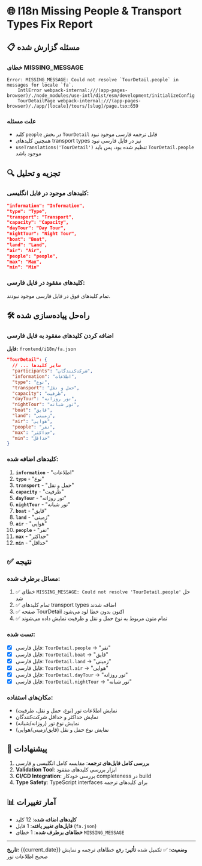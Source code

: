 # 🌐 **I18n Missing People & Transport Types Fix Report**

## 📋 **مسئله گزارش شده**

### **خطای MISSING_MESSAGE**
```
Error: MISSING_MESSAGE: Could not resolve `TourDetail.people` in messages for locale `fa`.
    IntlError webpack-internal:///(app-pages-browser)/./node_modules/use-intl/dist/esm/development/initializeConfig
    TourDetailPage webpack-internal:///(app-pages-browser)/./app/[locale]/tours/[slug]/page.tsx:659
```

### **علت مسئله**
- کلید `people` در بخش `TourDetail` فایل ترجمه فارسی موجود نبود
- همچنین کلیدهای transport types نیز در فایل فارسی نبود
- `useTranslations('TourDetail')` تنظیم شده بود، پس باید `TourDetail.people` موجود باشد

## 🔍 **تجزیه و تحلیل**

### **کلیدهای موجود در فایل انگلیسی:**
```json
"information": "Information",
"type": "Type",
"transport": "Transport",
"capacity": "Capacity",
"dayTour": "Day Tour",
"nightTour": "Night Tour",
"boat": "Boat",
"land": "Land",
"air": "Air",
"people": "people",
"max": "Max",
"min": "Min"
```

### **کلیدهای مفقود در فایل فارسی:**
تمام کلیدهای فوق در فایل فارسی موجود نبودند.

## 🛠️ **راه‌حل پیاده‌سازی شده**

### **اضافه کردن کلیدهای مفقود به فایل فارسی**
**فایل:** `frontend/i18n/fa.json`

```json
"TourDetail": {
  // ... سایر کلیدها
  "participants": "شرکت‌کنندگان",
  "information": "اطلاعات",
  "type": "نوع",
  "transport": "حمل و نقل",
  "capacity": "ظرفیت",
  "dayTour": "تور روزانه",
  "nightTour": "تور شبانه",
  "boat": "قایق",
  "land": "زمینی",
  "air": "هوایی",
  "people": "نفر",
  "max": "حداکثر",
  "min": "حداقل"
}
```

### **کلیدهای اضافه شده:**
1. **`information`** - "اطلاعات"
2. **`type`** - "نوع"
3. **`transport`** - "حمل و نقل"
4. **`capacity`** - "ظرفیت"
5. **`dayTour`** - "تور روزانه"
6. **`nightTour`** - "تور شبانه"
7. **`boat`** - "قایق"
8. **`land`** - "زمینی"
9. **`air`** - "هوایی"
10. **`people`** - "نفر"
11. **`max`** - "حداکثر"
12. **`min`** - "حداقل"

## ✅ **نتیجه**

### **مسائل برطرف شده:**
1. ✅ خطای `MISSING_MESSAGE: Could not resolve 'TourDetail.people'` حل شد
2. ✅ تمام کلیدهای transport types اضافه شدند
3. ✅ صفحه TourDetail اکنون بدون خطا لود می‌شود
4. ✅ تمام متون مربوط به نوع حمل و نقل و ظرفیت نمایش داده می‌شوند

### **تست شده:**
- [x] فایل فارسی: `TourDetail.people` -> "نفر"
- [x] فایل فارسی: `TourDetail.boat` -> "قایق"
- [x] فایل فارسی: `TourDetail.land` -> "زمینی"
- [x] فایل فارسی: `TourDetail.air` -> "هوایی"
- [x] فایل فارسی: `TourDetail.dayTour` -> "تور روزانه"
- [x] فایل فارسی: `TourDetail.nightTour` -> "تور شبانه"

### **مکان‌های استفاده:**
- نمایش اطلاعات تور (نوع، حمل و نقل، ظرفیت)
- نمایش حداکثر و حداقل شرکت‌کنندگان
- نمایش نوع تور (روزانه/شبانه)
- نمایش نوع حمل و نقل (قایق/زمینی/هوایی)

## 🔄 **پیشنهادات**

1. **بررسی کامل فایل‌های ترجمه**: مقایسه کامل انگلیسی و فارسی
2. **Validation Tool**: ابزار بررسی کلیدهای مفقود
3. **CI/CD Integration**: بررسی خودکار completeness در build
4. **Type Safety**: TypeScript interfaces برای کلیدهای ترجمه

## 📊 **آمار تغییرات**
- **کلیدهای اضافه شده**: 12 کلید
- **فایل‌های تغییر یافته**: 1 فایل (`fa.json`)
- **خطاهای برطرف شده**: 1 خطای `MISSING_MESSAGE`

---

**تاریخ:** {{current_date}}
**وضعیت:** ✅ تکمیل شده
**تأثیر:** رفع خطاهای ترجمه و نمایش صحیح اطلاعات تور 